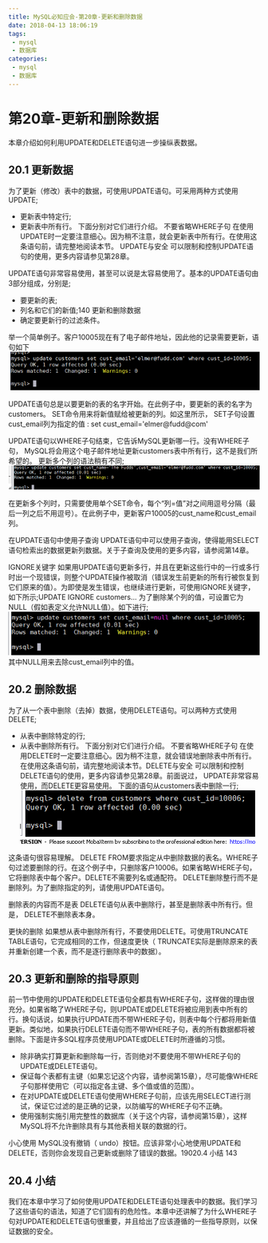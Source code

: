 ```yaml
---
title: MySQL必知应会-第20章-更新和删除数据
date: 2018-04-13 18:06:19
tags:
 - mysql
 - 数据库
categories:
 - mysql
 - 数据库
---
```


# 第20章-更新和删除数据
本章介绍如何利用UPDATE和DELETE语句进一步操纵表数据。

## 20.1 更新数据
为了更新（修改）表中的数据，可使用UPDATE语句。可采用两种方式使用UPDATE;
- 更新表中特定行;
- 更新表中所有行。
下面分别对它们进行介绍。
不要省略WHERE子句 在使用UPDATE时一定要注意细心。因为稍不注意，就会更新表中所有行。在使用这条语句前，请完整地阅读本节。
UPDATE与安全 可以限制和控制UPDATE语句的使用，更多内容请参见第28章。

UPDATE语句非常容易使用，甚至可以说是太容易使用了。基本的UPDATE语句由3部分组成，分别是;
- 要更新的表;
- 列名和它们的新值;140  更新和删除数据
- 确定要更新行的过滤条件。

举一个简单例子。客户10005现在有了电子邮件地址，因此他的记录需要更新，语句如下
![pic](MySQL必知应会-第20章-更新和删除数据/Snipaste_2018-04-14_15-27-22.png)

UPDATE语句总是以要更新的表的名字开始。在此例子中，要更新的表的名字为customers。 SET命令用来将新值赋给被更新的列。如这里所示， SET子句设置cust_email列为指定的值
: set cust_email='elmer@fudd@com'

UPDATE语句以WHERE子句结束，它告诉MySQL更新哪一行。没有WHERE子句， MySQL将会用这个电子邮件地址更新customers表中所有行，这不是我们所希望的。
更新多个列的语法稍有不同;
![pic](MySQL必知应会-第20章-更新和删除数据/Snipaste_2018-04-14_15-29-44.png)

在更新多个列时，只需要使用单个SET命令，每个“列=值”对之间用逗号分隔（最后一列之后不用逗号）。在此例子中，更新客户10005的cust_name和cust_email列。

在UPDATE语句中使用子查询 UPDATE语句中可以使用子查询，使得能用SELECT语句检索出的数据更新列数据。关于子查询及使用的更多内容，请参阅第14章。

IGNORE关键字 如果用UPDATE语句更新多行，并且在更新这些行中的一行或多行时出一个现错误，则整个UPDATE操作被取消（错误发生前更新的所有行被恢复到它们原来的值）。为即使是发生错误，也继续进行更新，可使用IGNORE关键字，如下所示;UPDATE IGNORE customers…
为了删除某个列的值，可设置它为NULL（假如表定义允许NULL值）。如下进行;
![pic](MySQL必知应会-第20章-更新和删除数据/Snipaste_2018-04-14_15-31-22.png)
其中NULL用来去除cust_email列中的值。


## 20.2 删除数据
为了从一个表中删除（去掉）数据，使用DELETE语句。可以两种方式使用DELETE;
- 从表中删除特定的行;
- 从表中删除所有行。
下面分别对它们进行介绍。
不要省略WHERE子句 在使用DELETE时一定要注意细心。因为稍不注意，就会错误地删除表中所有行。在使用这条语句前，请完整地阅读本节。DELETE与安全 可以限制和控制DELETE语句的使用，更多内容请参见第28章。前面说过， UPDATE非常容易使用，而DELETE更容易使用。
下面的语句从customers表中删除一行;
![pic](MySQL必知应会-第20章-更新和删除数据/Snipaste_2018-04-14_15-32-24.png)

这条语句很容易理解。 DELETE FROM要求指定从中删除数据的表名。WHERE子句过滤要删除的行。在这个例子中，只删除客户10006。如果省略WHERE子句，它将删除表中每个客户。DELETE不需要列名或通配符。 DELETE删除整行而不是删除列。为了删除指定的列，请使用UPDATE语句。

删除表的内容而不是表 DELETE语句从表中删除行，甚至是删除表中所有行。但是， DELETE不删除表本身。

更快的删除 如果想从表中删除所有行，不要使用DELETE。可使用TRUNCATE TABLE语句，它完成相同的工作，但速度更快（ TRUNCATE实际是删除原来的表并重新创建一个表，而不是逐行删除表中的数据）。

## 20.3 更新和删除的指导原则
前一节中使用的UPDATE和DELETE语句全都具有WHERE子句，这样做的理由很充分。如果省略了WHERE子句，则UPDATE或DELETE将被应用到表中所有的行。换句话说，如果执行UPDATE而不带WHERE子句，则表中每个行都将用新值更新。类似地，如果执行DELETE语句而不带WHERE子句，表的所有数据都将被删除。下面是许多SQL程序员使用UPDATE或DELETE时所遵循的习惯。
- 除非确实打算更新和删除每一行，否则绝对不要使用不带WHERE子句的UPDATE或DELETE语句。
- 保证每个表都有主键（如果忘记这个内容，请参阅第15章），尽可能像WHERE子句那样使用它（可以指定各主键、多个值或值的范围）。
- 在对UPDATE或DELETE语句使用WHERE子句前，应该先用SELECT进行测试，保证它过滤的是正确的记录，以防编写的WHERE子句不正确。
- 使用强制实施引用完整性的数据库（关于这个内容，请参阅第15章），这样MySQL将不允许删除具有与其他表相关联的数据的行。

小心使用 MySQL没有撤销（ undo）按钮。应该非常小心地使用UPDATE和DELETE，否则你会发现自己更新或删除了错误的数据。19020.4 小结 143

## 20.4 小结
我们在本章中学习了如何使用UPDATE和DELETE语句处理表中的数据。我们学习了这些语句的语法，知道了它们固有的危险性。本章中还讲解了为什么WHERE子句对UPDATE和DELETE语句很重要，并且给出了应该遵循的一些指导原则，以保证数据的安全。

